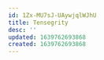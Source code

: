 ```yaml
---
id: 1Zx-MU7sJ-UAywjqlWJhU
title: Tensegrity
desc: ''
updated: 1639762693868
created: 1639762693868
---
```


